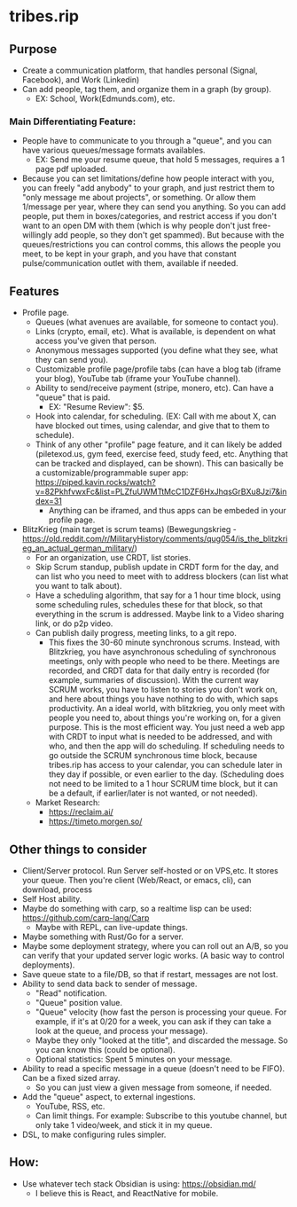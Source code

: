 # tribes.rip

## Purpose
- Create a communication platform, that handles personal (Signal, Facebook), and Work (Linkedin)
- Can add people, tag them, and organize them in a graph (by group).
   - EX: School, Work(Edmunds.com), etc.
   
### Main Differentiating Feature:
- People have to communicate to you through a "queue", and you can have various queues/message formats availables.
   - EX: Send me your resume queue, that hold 5 messages, requires a 1 page pdf uploaded.
- Because you can set limitations/define how people interact with you, you can freely "add anybody" to your graph, and just restrict them to "only message me about projects", or something. Or allow them 1/message per year, where they can send you anything. So you can add people, put them in boxes/categories, and restrict access if you don't want to an open DM with them (which is why people don't just free-willingly add people, so they don't get spammed). But because with the queues/restrictions you can control comms, this allows the people you meet, to be kept in your graph, and you have that constant pulse/communication outlet with them, available if needed.   
  
## Features
- Profile page.
   - Queues (what avenues are available, for someone to contact you).
   - Links (crypto, email, etc). What is available, is dependent on what access you've given that person.
   - Anonymous messages supported (you define what they see, what they can send you).
   - Customizable profile page/profile tabs (can have a blog tab (iframe your blog), YouTube tab (iframe your YouTube channel).
   - Ability to send/receive payment (stripe, monero, etc). Can have a "queue" that is paid.
     - EX: "Resume Review": $5.
   - Hook into calendar, for scheduling. (EX: Call with me about X, can have blocked out times, using calendar, and give that to them to schedule).
   - Think of any other "profile" page feature, and it can likely be added (piletexod.us, gym feed, exercise feed, study feed, etc. Anything that can be tracked and displayed, can be shown). This can basically be a customizable/programmable super app: https://piped.kavin.rocks/watch?v=82PkhfvwxFc&list=PLZfuUWMTtMcC1DZF6HxJhqsGrBXu8Jzi7&index=31
      - Anything can be iframed, and thus apps can be embeded in your profile page.
- BlitzKrieg (main target is scrum teams) (Bewegungskrieg - https://old.reddit.com/r/MilitaryHistory/comments/qug054/is_the_blitzkrieg_an_actual_german_military/)
   - For an organization, use CRDT, list stories.
   - Skip Scrum standup, publish update in CRDT form for the day, and can list who you need to meet with to address blockers (can list what you want to talk about).
   - Have a scheduling algorithm, that say for a  1 hour time block, using some scheduling rules, schedules these for that block, so that everything in the scrum is addressed. Maybe link to a Video sharing link, or do p2p video.
   - Can publish daily progress, meeting links, to a git repo.
      - This fixes the 30-60 minute synchronous scrums. Instead, with Blitzkrieg, you have asynchronous scheduling of synchronous meetings, only with people who need to be there. Meetings are recorded, and CRDT data for that daily entry is recorded (for example, summaries of discussion). With the current way SCRUM works, you have to listen to stories you don't work on, and here about things you have nothing to do with, which saps productivity. An a ideal world, with blitzkrieg, you only meet with people you need to, about things you're working on, for a given purpose. This is the most efficient way. You just need a web app with CRDT to input what is needed to be addressed, and with who, and then the app will do scheduling. If scheduling needs to go outside the SCRUM synchronous time block, because tribes.rip has access to your calendar, you can schedule later in they day if possible, or even earlier to the day. (Scheduling does not need to be limited to a 1 hour SCRUM time block, but it can be a default, if earlier/later is not wanted, or not needed).
    - Market Research:
         - https://reclaim.ai/
         - https://timeto.morgen.so/
   
## Other things to consider
- Client/Server protocol. Run Server self-hosted or on VPS,etc. It stores your queue. Then you're client (Web/React, or emacs, cli), can download, process
- Self Host ability.
- Maybe do something with carp, so a realtime lisp can be used: https://github.com/carp-lang/Carp
   - Maybe with REPL, can live-update things.
- Maybe something with Rust/Go for a server.
- Maybe some deployment strategy, where you can roll out an A/B, so you can verify that your updated server logic works. (A basic way to control deployments).
- Save queue state to a file/DB, so that if restart, messages are not lost.
- Ability to send data back to sender of message.
   - "Read" notification.
   - "Queue" position value.
   - "Queue" velocity (how fast the person is processing your queue. For example, if it's at 0/20 for a week, you can ask if they can take a look at the queue, and process your message).
   - Maybe they only "looked at the title", and discarded the message. So you can know this (could be optional).
   - Optional statistics: Spent 5 minutes on your message.
- Ability to read a specific message in a queue (doesn't need to be FIFO). Can be a fixed sized array.
   - So you can just view a given message from someone, if needed.
- Add the "queue" aspect, to external ingestions.
  - YouTube, RSS, etc.
  - Can limit things. For example: Subscribe to this youtube channel, but only take 1 video/week, and stick it in my queue.
- DSL, to make configuring rules simpler.

## How:
- Use whatever tech stack Obsidian is using: https://obsidian.md/
  - I believe this is React, and ReactNative for mobile.
